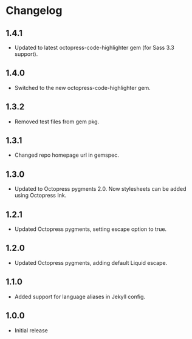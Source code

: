 # Changelog

## 1.4.1
- Updated to latest octopress-code-highlighter gem (for Sass 3.3 support).

## 1.4.0
- Switched to the new octopress-code-highlighter gem.

## 1.3.2
- Removed test files from gem pkg.

## 1.3.1
- Changed repo homepage url in gemspec.

## 1.3.0
- Updated to Octopress pygments 2.0. Now stylesheets can be added using Octopress Ink.

## 1.2.1
- Updated Octopress pygments, setting escape option to true.

## 1.2.0
- Updated Octopress pygments, adding default Liquid escape.

## 1.1.0
- Added support for language aliases in Jekyll config.

## 1.0.0
- Initial release
